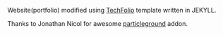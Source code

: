 Website(portfolio) modified using [TechFolio](http://techfolios.github.io) template written in JEKYLL.

Thanks to Jonathan Nicol for awesome [particleground](https://github.com/jnicol/particleground) addon. 
